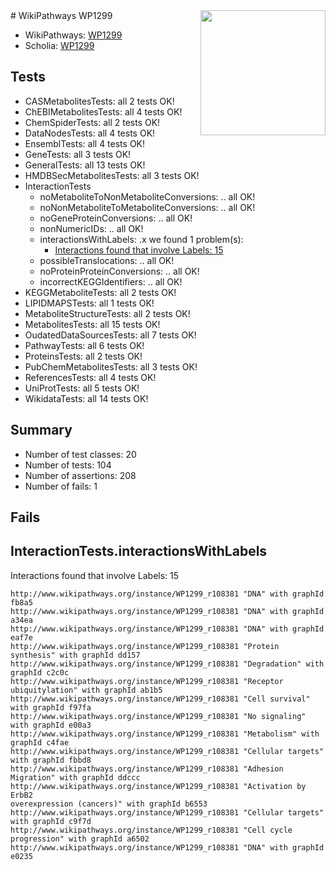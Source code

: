 <img style="float: right; width: 200px" src="https://upload.wikimedia.org/wikipedia/commons/thumb/8/83/Wplogo_with_text_500.png/640px-Wplogo_with_text_500.png" />
# WikiPathways WP1299

* WikiPathways: [WP1299](https://new.wikipathways.org/pathways/WP1299)
* Scholia: [WP1299](https://scholia.toolforge.org/wikipathways/WP1299)
## Tests
* CASMetabolitesTests: all 2 tests OK!
* ChEBIMetabolitesTests: all 4 tests OK!
* ChemSpiderTests: all 2 tests OK!
* DataNodesTests: all 4 tests OK!
* EnsemblTests: all 4 tests OK!
* GeneTests: all 3 tests OK!
* GeneralTests: all 13 tests OK!
* HMDBSecMetabolitesTests: all 3 tests OK!
* InteractionTests
    * noMetaboliteToNonMetaboliteConversions: .. all OK!
    * noNonMetaboliteToMetaboliteConversions: .. all OK!
    * noGeneProteinConversions: .. all OK!
    * nonNumericIDs: .. all OK!
    * interactionsWithLabels: .x we found 1 problem(s):
        * [Interactions found that involve Labels: 15](#fe97a8bd)
    * possibleTranslocations: .. all OK!
    * noProteinProteinConversions: .. all OK!
    * incorrectKEGGIdentifiers: .. all OK!
* KEGGMetaboliteTests: all 2 tests OK!
* LIPIDMAPSTests: all 1 tests OK!
* MetaboliteStructureTests: all 2 tests OK!
* MetabolitesTests: all 15 tests OK!
* OudatedDataSourcesTests: all 7 tests OK!
* PathwayTests: all 6 tests OK!
* ProteinsTests: all 2 tests OK!
* PubChemMetabolitesTests: all 3 tests OK!
* ReferencesTests: all 4 tests OK!
* UniProtTests: all 5 tests OK!
* WikidataTests: all 14 tests OK!


## Summary

* Number of test classes: 20
* Number of tests: 104
* Number of assertions: 208
* Number of fails: 1

## Fails

<a name="fe97a8bd" />

## InteractionTests.interactionsWithLabels

Interactions found that involve Labels: 15
```
http://www.wikipathways.org/instance/WP1299_r108381 "DNA" with graphId fb8a5
http://www.wikipathways.org/instance/WP1299_r108381 "DNA" with graphId a34ea
http://www.wikipathways.org/instance/WP1299_r108381 "DNA" with graphId eaf7e
http://www.wikipathways.org/instance/WP1299_r108381 "Protein
synthesis" with graphId dd157
http://www.wikipathways.org/instance/WP1299_r108381 "Degradation" with graphId c2c0c
http://www.wikipathways.org/instance/WP1299_r108381 "Receptor ubiquitylation" with graphId ab1b5
http://www.wikipathways.org/instance/WP1299_r108381 "Cell survival" with graphId f97fa
http://www.wikipathways.org/instance/WP1299_r108381 "No signaling" with graphId e00a3
http://www.wikipathways.org/instance/WP1299_r108381 "Metabolism" with graphId c4fae
http://www.wikipathways.org/instance/WP1299_r108381 "Cellular targets" with graphId fbbd8
http://www.wikipathways.org/instance/WP1299_r108381 "Adhesion
Migration" with graphId ddccc
http://www.wikipathways.org/instance/WP1299_r108381 "Activation by ErbB2
overexpression (cancers)" with graphId b6553
http://www.wikipathways.org/instance/WP1299_r108381 "Cellular targets" with graphId c9f7d
http://www.wikipathways.org/instance/WP1299_r108381 "Cell cycle
progression" with graphId a6502
http://www.wikipathways.org/instance/WP1299_r108381 "DNA" with graphId e0235
```

